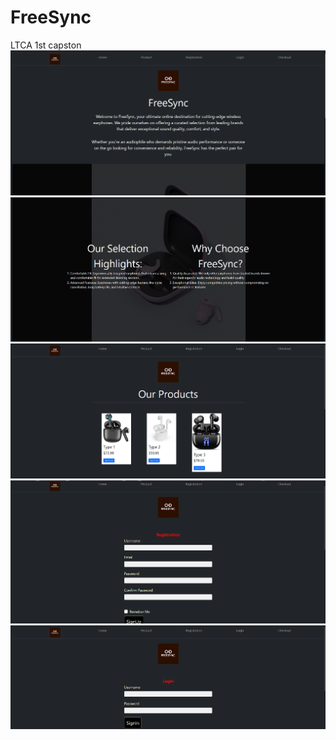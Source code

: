 # FreeSync
LTCA 1st capston
![alt text](<Screenshot 2024-04-19 105226.png>) ![alt text](<Screenshot 2024-04-19 105241.png>) ![alt text](<Screenshot 2024-04-19 105308.png>) ![alt text](<Screenshot 2024-04-19 105346.png>) ![alt text](<Screenshot 2024-04-19 105405.png>)